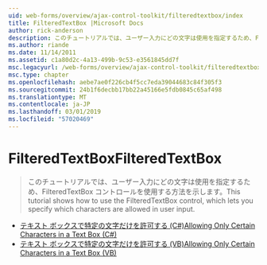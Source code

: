 ```yaml
---
uid: web-forms/overview/ajax-control-toolkit/filteredtextbox/index
title: FilteredTextBox |Microsoft Docs
author: rick-anderson
description: このチュートリアルでは、ユーザー入力にどの文字は使用を指定するため、FilteredTextBox コントロールを使用する方法を示します。
ms.author: riande
ms.date: 11/14/2011
ms.assetid: c1a80d2c-4a13-499b-9c53-e3561845dd7f
msc.legacyurl: /web-forms/overview/ajax-control-toolkit/filteredtextbox
msc.type: chapter
ms.openlocfilehash: aebe7ae0f226cb4f5cc7eda39044683c84f305f3
ms.sourcegitcommit: 24b1f6decbb17bb22a45166e5fdb0845c65af498
ms.translationtype: MT
ms.contentlocale: ja-JP
ms.lasthandoff: 03/01/2019
ms.locfileid: "57020469"
---
```

<a name="filteredtextbox"></a><span data-ttu-id="4d3a3-103">FilteredTextBox</span><span class="sxs-lookup"><span data-stu-id="4d3a3-103">FilteredTextBox</span></span>
====================
> <span data-ttu-id="4d3a3-104">このチュートリアルでは、ユーザー入力にどの文字は使用を指定するため、FilteredTextBox コントロールを使用する方法を示します。</span><span class="sxs-lookup"><span data-stu-id="4d3a3-104">This tutorial shows how to use the FilteredTextBox control, which lets you specify which characters are allowed in user input.</span></span>


- [<span data-ttu-id="4d3a3-105">テキスト ボックスで特定の文字だけを許可する (C#)</span><span class="sxs-lookup"><span data-stu-id="4d3a3-105">Allowing Only Certain Characters in a Text Box (C#)</span></span>](allowing-only-certain-characters-in-a-text-box-cs.md)
- [<span data-ttu-id="4d3a3-106">テキスト ボックスで特定の文字だけを許可する (VB)</span><span class="sxs-lookup"><span data-stu-id="4d3a3-106">Allowing Only Certain Characters in a Text Box (VB)</span></span>](allowing-only-certain-characters-in-a-text-box-vb.md)
